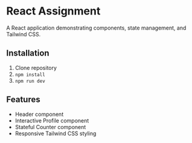 # React Assignment

A React application demonstrating components, state management, and Tailwind CSS.

## Installation
1. Clone repository
2. `npm install`
3. `npm run dev`

## Features
- Header component
- Interactive Profile component
- Stateful Counter component
- Responsive Tailwind CSS styling